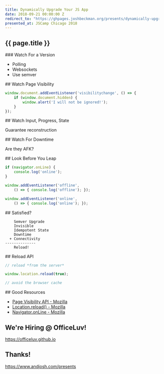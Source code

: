 ```yaml
---
title: Dynamically Upgrade Your JS App
date: 2018-09-21 00:00:00 Z
redirect_to: "https://ghpages.joshbeckman.org/presents/dynamically-upgrade-long-spa-sessions"
presented_at: JSCamp Chicago 2018
---
```


<section data-markdown data-background-image="https://media.giphy.com/media/uBQNLeszLtiNO/giphy-downsized.gif">

# {{ page.title }}

</section>
<section data-markdown>
<script type="text/template">
### The Problem

Customers on the page for months! <!-- .element: class="fragment" -->

But we get better constantly! <!-- .element: class="fragment" -->
</script>
</section>
<section data-markdown>
<script type="text/template">
### How Do Other Clients Handle This?

Updating desktop apps? <!-- .element: class="fragment" -->

Auto-updating phone apps? <!-- .element: class="fragment" -->
</script>
</section>
<section data-markdown>
### Watch For a Version

- Polling
- Websockets
- Use semver
</section>
<section data-markdown>
## Watch Page Visibility

```js
window.document.addEventListener('visibilitychange', () => {
    if (window.document.hidden) {
        window.alert('I will not be ignored!');
    }
});
```
</section>
<section data-markdown>
## Watch Input, Progress, State

Guarantee reconstruction
</section>
<section data-markdown>
## Watch For Downtime

Are they AFK?
</section>
<section data-markdown>
## Look Before You Leap

```js
if (navigator.onLine) {
    console.log('online');
}

window.addEventListener('offline',
    () => { console.log('offline'); });

window.addEventListener('online',
    () => { console.log('online'); });
```
</section>
<section data-markdown>
## Satisfied?

```
    Semver Upgrade
    Invisible
    Idempotent State
    Downtime
  + Connectivity
--------------
    Reload!
```
</section>
<section data-markdown data-background-image="https://media.giphy.com/media/r2MkQEOe7niGk/giphy-downsized.gif">
</section>
<section data-markdown>
## Reload API

```js
// reload *from the server*

window.location.reload(true);

// avoid the browser cache
```
</section>
<section data-markdown>
## Good Resources

- [Page Visibility API - Mozilla](https://developer.mozilla.org/en-US/docs/Web/API/Page_Visibility_API)
- [Location.reload() - Mozilla](https://developer.mozilla.org/en-US/docs/Web/API/Location/reload)
- [Navigator.onLine - Mozilla](https://developer.mozilla.org/en-US/docs/Web/API/NavigatorOnLine/onLine)
</section>
<section data-markdown>

## We're Hiring @ OfficeLuv!

https://officeluv.github.io

</section>
<section data-markdown>

## Thanks!

https://www.andjosh.com/presents

</section>
